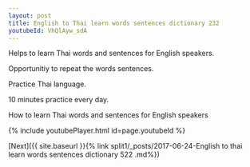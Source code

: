 ```yaml
---
layout: post
title: English to Thai learn words sentences dictionary 232 
youtubeId: VhQlAyw_sdA
---
```

 
 
Helps to learn Thai words and sentences for English speakers.

Opportunitiy to repeat the words sentences. 

Practice Thai language. 
 
10 minutes practice every day. 
 
How to learn Thai words and sentences for English speakers 
 
{% include youtubePlayer.html id=page.youtubeId %}
 
 
[Next]({{ site.baseurl }}{% link  split1/_posts/2017-06-24-English to thai learn words sentences dictionary 522 .md%})
 
